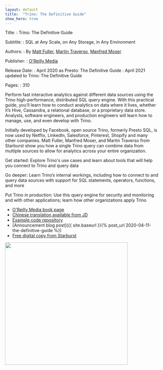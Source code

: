 ```yaml
---
layout: default
title:  "Trino: The Definitive Guide"
show_hero: true
---
```


<div class="container container__features" >
  <div class="row">
  <div  class="col-md-8">

<div markdown="1" class="item">

Title:
: Trino: The Definitive Guide

Subtitle:
: SQL at Any Scale, on Any Storage, in Any Environment

Authors:
: By [Matt Fuller](https://github.com/mattsfuller),
  [Martin Traverso](https://github.com/martint),
  [Manfred Moser](https://github.com/mosabua)

Publisher:
: [O'Reilly Media](https://www.oreilly.com/)

Release Date:
: April 2020 as Presto: The Definitive Guide
: April 2021 updated to Trino: The Definitive Guide

Pages:
: 310

Perform fast interactive analytics against different data sources using the
Trino high-performance, distributed SQL query engine. With this practical
guide, you’ll learn how to conduct analytics on data where it lives, whether
it’s Hive, Cassandra, a relational database, or a proprietary data store.
Analysts, software engineers, and production engineers will learn how to manage,
use, and even develop with Trino.

Initially developed by Facebook, open source Trino, formerly Presto SQL, is now
used by Netflix, LinkedIn, Salesforce, Pinterest, Shopify and many other
companies. Matt Fuller, Manfred Moser, and Martin Traverso from Starburst show
you how a single Trino query can combine data from multiple sources to allow for
analytics across your entire organization.

Get started: Explore Trino's use cases and learn about tools that will help you
connect to Trino and query data

Go deeper: Learn Trino’s internal workings, including how to connect to and
query data sources with support for SQL statements, operators, functions, and
more

Put Trino in production: Use this query engine for security and monitoring and
with other applications; learn how other organizations apply Trino

* [O'Reilly Media book page](https://learning.oreilly.com/library/view/trino-the-definitive/9781098107703/)
* [Chinese translation available from JD](https://item.jd.com/10028492426649.html)
* [Example code repository]({{site.github_org_url}}/trino-the-definitive-guide)
* [Announcement blog post]({{ site.baseurl }}{% post_url 2020-04-11-the-definitive-guide %})
* [Free digital copy from Starburst](https://www.starburst.io/info/oreilly-trino-guide/)

</div>
</div>
<div class="col-md-4">
<img src="./assets/ttdg-cover.png" width="400">
</div>


</div></div>



